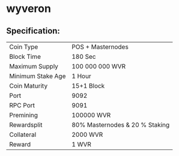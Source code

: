 # wyveron

<h2><strong>Specification:</strong></h2>
<table>
<tbody>
<tr>
<td>Coin Type</td>
<td>POS + Masternodes</td>
</tr>
<tr>
<td>Block Time</td>
<td>180 Sec</td>
</tr>
<tr>
<td>Maximum Supply</td>
<td>100 000 000 WVR</td>
</tr>
<tr>
<td>Minimum Stake Age</td>
<td>1 Hour</td>
</tr>
<tr>
<td>Coin Maturity</td>
<td>15+1 Block</td>
</tr>
<tr>
<td>Port</td>
<td>9092</td>
</tr>
<tr>
<td>RPC Port</td>
<td>9091</td>
</tr>
<tr>
<td>Premining</td>
<td>100000 WVR</td>
</tr>  
<tr>
<td>Rewardsplit</td>
<td>80% Masternodes & 20 % Staking</td>
</tr>  
<tr>
<td>Collateral</td>
<td>2000 WVR</td>
</tr>  
<tr>
<td>Reward</td>
<td>1 WVR</td>
</tr>  
</tbody>
